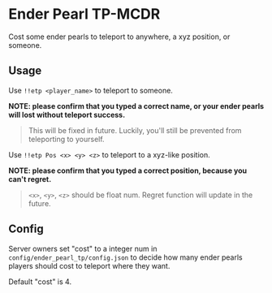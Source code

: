 # Ender Pearl TP-MCDR
Cost some ender pearls to teleport to anywhere, a xyz position, or someone.

## Usage
Use `!!etp <player_name>` to teleport to someone.

**NOTE: please confirm that you typed a correct name, or your ender pearls will lost without teleport success.**
> This will be fixed in future. Luckily, you'll still be prevented from teleporting to yourself.

Use `!!etp Pos <x> <y> <z>` to teleport to a xyz-like position.

**NOTE: please confirm that you typed a correct position, because you can't regret.**
> `<x>`, `<y>`, `<z>` should be float num. Regret function will update in the future.

## Config
Server owners set "cost" to a integer num in `config/ender_pearl_tp/config.json` to decide how many ender pearls players should cost to teleport where they want.

Default "cost" is 4.
